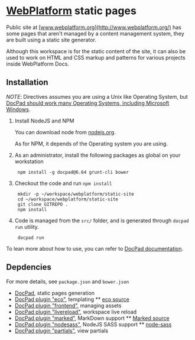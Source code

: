 # [WebPlatform](http://www.webplatform.org/) static pages

Public site at [www.webplatform.org](http://www.webplatform.org/) has some pages that aren't managed by a content management system, they are built using a static site generator.

Although this workspace is for the static content of the site, it can also be used to work on HTML and CSS markup and patterns for various projects inside WebPlatform Docs.


## Installation

*NOTE*: Directives assumes you are using a Unix like Operating System, but [DocPad should work many Operating Systems, including Microsoft Windows](http://bevry.me/learn/node-install).

1. Install NodeJS and NPM

    You can download node from [nodejs.org](http://nodejs.org/).

    As for NPM, it depends of the Operating system you are using.

2. As an administrator, install the following packages as global on your workstation

        npm install -g docpad@6.64 grunt-cli bower

3. Checkout the code and run `npm install`

        mkdir -p ~/workspace/webplatform/static-site
        cd ~/workspace/webplatform/static-site
        git clone GITREPO .
        npm install

4. Code is managed from the `src/` folder, and is generated through `docpad run` utility.

        docpad run


To lean more about how to use, you can refer to [DocPad documentation](http://docpad.org/docs).


## Depdencies

For more details, see `package.json` and `bower.json`

* [DocPad](http://docpad.org/), static pages generation
* [DocPad plugin "eco"](https://github.com/docpad/docpad-plugin-eco), templating
** [eco source](https://github.com/sstephenson/eco)
* [DocPad plugin "frontend"](https://github.com/sergeche/docpad-plugin-frontend), managing assets
* [DocPad plugin "livereload"](https://github.com/docpad/docpad-plugin-livereload/), workspace live reload
* [DocPad plugin "marked"](https://github.com/docpad/docpad-plugin-marked), MarkDown support
** [Marked source](https://github.com/chjj/marked)
* [DocPad plugin "nodesass"](https://github.com/jking90/docpad-plugin-nodesass), NodeJS SASS support
** [node-sass](https://github.com/andrew/node-sass)
* [DocPad plugin "partials"](https://github.com/docpad/docpad-plugin-partials), view partials
